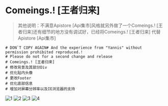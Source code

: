 # Comeings.! [王者归来]


>其他说明：不满意Apistore [Api集市]风格就另外做了一个Comeings.! [王者归来]还有细节的地方没有调试好，已经将Comeings.! [王者归来]
代替Apistore [Api集市]

``` stylus
# DON`T COPY AGAIN# And the experience from "Yannis" without permission prohibited reproduced.!
# Please do not for a second change and release
# Comeings.! [王者归来]
# 修改背景及其部分Div
# 优化贴内头像
# 更改Footer
# 优化底部信息
# 增加对屏幕分辨率以及IE浏览器的支持
```


![1]
![2]
![3]
![4]

[1]:https://raw.githubusercontent.com/yannisme/styles/%E6%95%88%E6%9E%9C%E5%9B%BE%26%E5%9B%BE%E7%89%87/c-Yannis.!%20-%20Powered%20by%20Discuz!.png
[2]:https://raw.githubusercontent.com/yannisme/styles/%E6%95%88%E6%9E%9C%E5%9B%BE%26%E5%9B%BE%E7%89%87/c-Yannis.1.!%20-%20Powered%20by%20Discuz!.png
[3]:https://raw.githubusercontent.com/yannisme/styles/%E6%95%88%E6%9E%9C%E5%9B%BE%26%E5%9B%BE%E7%89%87/c-%E7%BB%99%E4%BD%A0%E5%B8%96%E5%AD%90%E9%A1%BA%E5%BA%8F%E6%8D%A2%E4%B8%AA%E5%A5%BD%E7%9C%8B%E7%9A%84%E5%90%8D%E7%A7%B0%20-%20%E5%BB%BA%E7%AB%99%E7%BB%8F%E9%AA%8C%20-%20Yannis.!%20-%20Powered%20by%20Discuz!.png
[4]:https://raw.githubusercontent.com/yannisme/styles/%E6%95%88%E6%9E%9C%E5%9B%BE%26%E5%9B%BE%E7%89%87/c-Yannis.!%20-%20Powered%20by%20Discuz!%20(2).png
